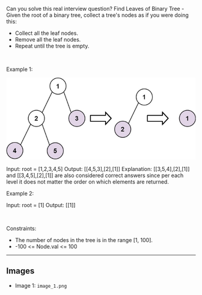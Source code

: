 Can you solve this real interview question? Find Leaves of Binary Tree - Given the root of a binary tree, collect a tree's nodes as if you were doing this:

 * Collect all the leaf nodes.
 * Remove all the leaf nodes.
 * Repeat until the tree is empty.

 

Example 1:

![Example 1](./image_1.png)


Input: root = [1,2,3,4,5]
Output: [[4,5,3],[2],[1]]
Explanation:
[[3,5,4],[2],[1]] and [[3,4,5],[2],[1]] are also considered correct answers since per each level it does not matter the order on which elements are returned.


Example 2:


Input: root = [1]
Output: [[1]]


 

Constraints:

 * The number of nodes in the tree is in the range [1, 100].
 * -100 <= Node.val <= 100

---

## Images

- Image 1: `image_1.png`
